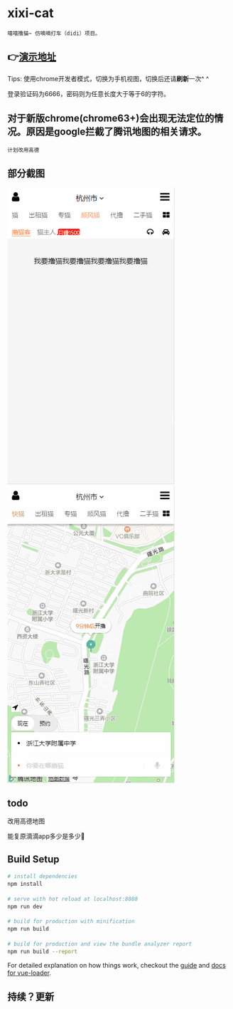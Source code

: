# xixi-cat
    嘻嘻撸猫~ 仿嘀嘀打车（didi）项目。
## :point_right:[演示地址](https://myl0204.github.io/XiXi)
Tips: 使用chrome开发者模式，切换为手机视图，切换后还请**刷新**一次^ ^

登录验证码为6666，密码则为任意长度大于等于6的字符。
## 对于新版chrome(chrome63+)会出现无法定位的情况。原因是google拦截了腾讯地图的相关请求。
    计划改用高德
## 部分截图
![gif](https://raw.githubusercontent.com/myl0204/XiXi/master/img/Animation.gif)
![gif](https://raw.githubusercontent.com/myl0204/XiXi/master/img/Animation2.gif)
## todo
改用高德地图

能复原滴滴app多少是多少:muscle:
## Build Setup

``` bash
# install dependencies
npm install

# serve with hot reload at localhost:8080
npm run dev

# build for production with minification
npm run build

# build for production and view the bundle analyzer report
npm run build --report
```

For detailed explanation on how things work, checkout the [guide](http://vuejs-templates.github.io/webpack/) and [docs for vue-loader](http://vuejs.github.io/vue-loader).

## 持续？更新